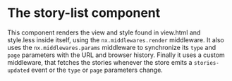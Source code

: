 # The story-list component

This component renders the view and style found in view.html and style.less inside itself,
using the `nx.middlewares.render` middleware.
It also uses the `nx.middlewares.params` middleware to synchronize its `type` and `page`
parameters with the URL and browser history.
Finally it uses a custom middleware, that fetches the stories whenever the store
emits a `stories-updated` event or the `type` or `page` parameters change.
